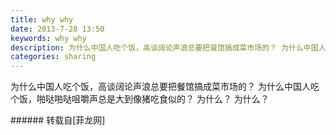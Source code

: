 ```yaml
---
title: why why
date: 2013-7-28 13:50
keywords: why why
description: 为什么中国人吃个饭，高谈阔论声浪总要把餐馆搞成菜市场的？ 为什么中国人吃个饭，啪哒啪哒咀嚼声总是大到像猪吃食似的？ 为什么？ 为什么？ 
categories: sharing
---
```

<td class="t_f" id="postmessage_28481">

为什么中国人吃个饭，高谈阔论声浪总要把餐馆搞成菜市场的？ 为什么中国人吃个饭，啪哒啪哒咀嚼声总是大到像猪吃食似的？ 为什么？ 为什么？ <br/>
</td>
###### 转载自[菲龙网]